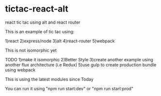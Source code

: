 # tictac-react-alt
react tic tac using alt and react router

This is an example of tic tac using:

1)react
2)express/node
3)alt
4)react-router 
5)webpack

This is not isomorphic yet 

TODO
1)make it isomorphic
2)Better Style
3)create another example using another flux architecture (i.e Redux)
5)use gulp to create production bundle using webpack


This is using the latest modules since Today


You can run it using "npm run start:dev" or "npm run start:prod"
